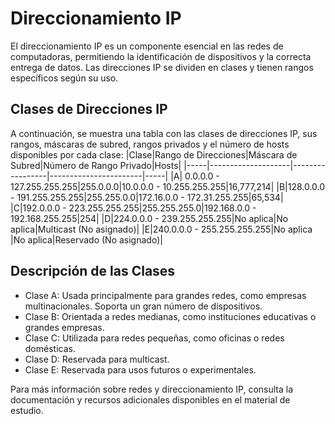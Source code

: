 
# Direccionamiento IP
El direccionamiento IP es un componente esencial en las redes de computadoras,
permitiendo la identificación de dispositivos y la correcta entrega de datos. Las direcciones IP se dividen en clases y tienen rangos específicos según su uso.
## Clases de Direcciones IP
A continuación, se muestra una tabla con las clases de direcciones IP, sus rangos, máscaras de subred, rangos privados y el número de hosts disponibles por cada clase:
|Clase|Rango de Direcciones|Máscara de Subred|Número de Rango Privado|Hosts|
|-----|--------------------|-----------------|-----------------------|-----|
|A|  0.0.0.0 - 127.255.255.255|255.0.0.0|10.0.0.0 - 10.255.255.255|16,777,214|
|B|128.0.0.0 - 191.255.255.255|255.255.0.0|172.16.0.0 - 172.31.255.255|65,534|
|C|192.0.0.0 - 223.255.255.255|255.255.255.0|192.168.0.0 - 192.168.255.255|254|
|D|224.0.0.0 - 239.255.255.255|No aplica|No aplica|Multicast (No asignado)|
|E|240.0.0.0 - 255.255.255.255|No aplica |No aplica|Reservado (No asignado)|

## Descripción de las Clases
* Clase A: Usada principalmente para grandes redes, como empresas multinacionales. Soporta un gran número de dispositivos.
* Clase B: Orientada a redes medianas, como instituciones educativas o grandes empresas.
* Clase C: Utilizada para redes pequeñas, como oficinas o redes domésticas.
* Clase D: Reservada para multicast.
* Clase E: Reservada para usos futuros o experimentales.

Para más información sobre redes y direccionamiento IP, consulta la documentación y recursos adicionales disponibles en el material de estudio.